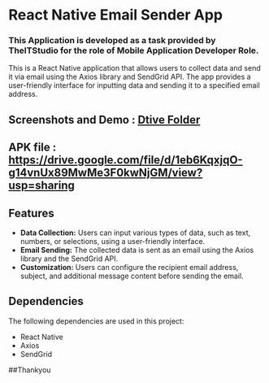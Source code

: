 # React Native Email Sender App

### This Application is developed as a task provided by TheITStudio for the role of Mobile Application Developer Role.

This is a React Native application that allows users to collect data and send it via email using the Axios library and SendGrid API. The app provides a user-friendly interface for inputting data and sending it to a specified email address.

## Screenshots and Demo : [Dtive Folder](https://drive.google.com/drive/folders/160GlnCzFqKeXoXkPSRknw4BHKUEjt815)

## APK file :  https://drive.google.com/file/d/1eb6KqxjqO-g14vnUx89MwMe3F0kwNjGM/view?usp=sharing


## Features

- **Data Collection:** Users can input various types of data, such as text, numbers, or selections, using a user-friendly interface.
- **Email Sending:** The collected data is sent as an email using the Axios library and the SendGrid API.
- **Customization:** Users can configure the recipient email address, subject, and additional message content before sending the email.


## Dependencies

The following dependencies are used in this project:

- React Native
- Axios
- SendGrid

##Thankyou

